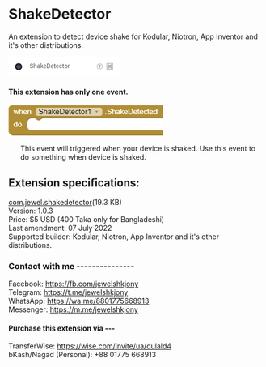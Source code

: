 # ShakeDetector
An extension to detect device shake for Kodular, Niotron, App Inventor and it's other distributions.

<img src="https://raw.githubusercontent.com/jewelshkjony/ShakeDetector/main/image.png"/>

#### This extension has only one event.

<img src="https://raw.githubusercontent.com/jewelshkjony/ShakeDetector/main/blocks.png"/>

<ul>This event will triggered when your device is shaked. Use this event to do something when device is shaked.</ul>

## Extension specifications:
<a href="https://github.com/jewelshkjony/ShakeDetector/blob/main/com.jewel.shakedetector.aix?raw=true">com.jewel.shakedetector</a>(19.3 KB) \
Version: 1.0.3\
Price: $5 USD (400 Taka only for Bangladeshi)\
Last amendment: 07 July 2022\
Supported builder: Kodular, Niotron, App Inventor and it's other distributions.

### Contact with me ---------------
Facebook: https://fb.com/jewelshkjony \
Telegram: https://t.me/jewelshkjony \
WhatsApp: https://wa.me/8801775668913 \
Messenger: https://m.me/jewelshkjony

#### Purchase this extension via ---
TransferWise: https://wise.com/invite/ua/dulald4 \
bKash/Nagad (Personal): +88 01775 668913
